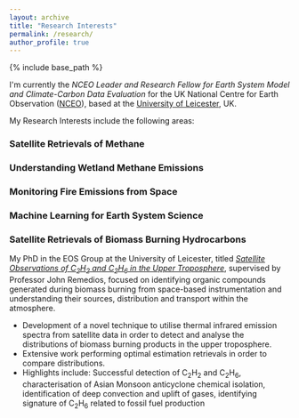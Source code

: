 ```yaml
---
layout: archive
title: "Research Interests"
permalink: /research/
author_profile: true
---
```


{% include base_path %}

I'm currently the *NCEO Leader and Research Fellow for Earth System Model and Climate-Carbon Data Evaluation* for the UK National Centre for Earth Observation ([NCEO](https://www.nceo.ac.uk/)), based at the [University of Leicester](https://www2.le.ac.uk/departments/physics/people/robparkers), UK.

My Research Interests include the following areas:

### Satellite Retrievals of Methane

### Understanding Wetland Methane Emissions

### Monitoring Fire Emissions from Space

### Machine Learning for Earth System Science

### Satellite Retrievals of Biomass Burning Hydrocarbons

My PhD in the EOS Group at the University of Leicester, titled [*Satellite Observations of C<sub>2</sub>H<sub>2</sub> and C<sub>2</sub>H<sub>6</sub> in the Upper Troposphere*](https://hdl.handle.net/2381/7955), supervised by Professor John Remedios, focused on identifying organic compounds generated during biomass burning from space-based instrumentation and understanding their sources, distribution and transport within the atmosphere.

* Development of a novel technique to utilise thermal infrared emission spectra from satellite data in order to detect and analyse the distributions of biomass burning products in the upper troposphere.
* Extensive work performing optimal estimation retrievals in order to compare distributions.
* Highlights include: Successful detection of C<sub>2</sub>H<sub>2</sub> and C<sub>2</sub>H<sub>6</sub>, characterisation of Asian Monsoon anticyclone chemical isolation, identification of deep convection and uplift of gases, identifying signature of C<sub>2</sub>H<sub>6</sub> related to fossil fuel production
